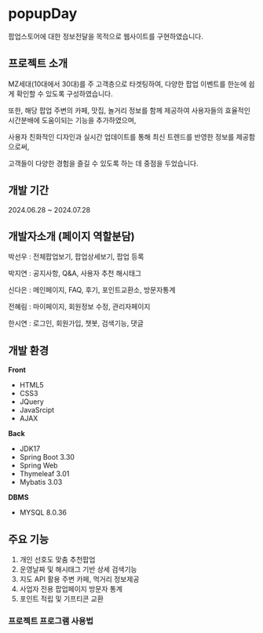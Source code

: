 # popupDay
팝업스토어에 대한 정보전달을 목적으로 웹사이트를 구현하였습니다.

## 프로젝트 소개
MZ세대(10대에서 30대)를 주 고객층으로 타겟팅하여, 
다양한 팝업 이벤트를 한눈에 쉽게 확인할 수 있도록 구성하였습니다. 

또한, 해당 팝업 주변의 카페, 맛집, 놀거리 정보를 함께 제공하여 사용자들의 효율적인 시간분배에 도움이되는 기능을 추가하였으며,

사용자 친화적인 디자인과 실시간 업데이트를 통해 최신 트렌드를 반영한 정보를 제공함으로써, 

고객들이 다양한 경험을 즐길 수 있도록 하는 데 중점을 두었습니다.
## 개발 기간 
2024.06.28 ~ 2024.07.28

## 개발자소개 (페이지 역할분담)
박선우 : 전체팝업보기, 팝업상세보기, 팝업 등록

박지연 : 공지사항, Q&A, 사용자 추천 해시태그

신다은 : 메인페이지, FAQ, 후기, 포인트교환소, 방문자통계 

전혜림 : 마이페이지, 회원정보 수정, 관리자페이지

한시연 : 로그인, 회원가입, 챗봇, 검색기능, 댓글

## 개발 환경
**Front**
- HTML5
- CSS3
- JQuery
- JavaSrcipt
- AJAX
  
**Back**
- JDK17
- Spring Boot 3.30
- Spring Web
- Thymeleaf 3.01
- Mybatis 3.03
  
**DBMS**
- MYSQL 8.0.36
  
## 주요 기능
1. 개인 선호도 맞춤 추천팝업
2. 운영날짜 및 해시태그 기반 상세 검색기능
3. 지도 API 활용 주변 카페, 먹거리 정보제공
4. 사업자 전용 팝업페이지 방문자 통계
5. 포인트 적립 및 기프티콘 교환
### 프로젝트 프로그램 사용법
